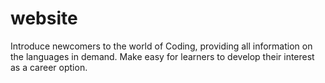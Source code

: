# website
Introduce newcomers to the world of Coding, providing all information on the languages in demand. Make easy for learners to develop their interest as a career option. 
